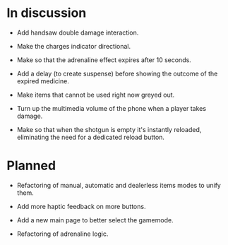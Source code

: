 # In discussion

- Add handsaw double damage interaction.

- Make the charges indicator directional.

- Make so that the adrenaline effect expires after 10 seconds.

- Add a delay (to create suspense) before showing the outcome of the expired medicine.

- Make items that cannot be used right now greyed out.

- Turn up the multimedia volume of the phone when a player takes damage.

- Make so that when the shotgun is empty it's instantly reloaded, eliminating the need for a dedicated reload button.

# Planned

- Refactoring of manual, automatic and dealerless items modes to unify them.

- Add more haptic feedback on more buttons.

- Add a new main page to better select the gamemode.

- Refactoring of adrenaline logic.
